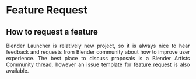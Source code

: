 <style>body {text-align: justify}</style>

# Feature Request

## How to request a feature

Blender Launcher is relatively new project, so it is always nice to hear feedback and requests from Blender community about how to improve user experience. The best place to discuss proposals is a Blender Artists Community [thread](https://blenderartists.org/t/blender-launcher-standalone-software-client), however an issue template for [feature request](https://github.com/DotBow/Blender-Launcher/issues/new?assignees=DotBow&labels=enhancement&template=feature_request.md&title=) is also available.